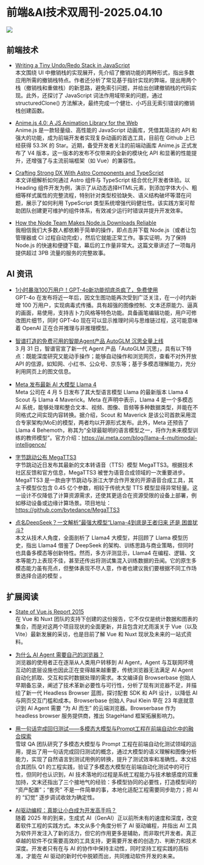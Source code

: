 # 前端&AI技术双周刊-2025.04.10

![](https://gips1.baidu.com/it/u=1313554009,1261895466&fm=3028&app=3028&f=JPEG&fmt=auto&q=85&size=f2090_896)

## 前端技术
- [Writing a Tiny Undo/Redo Stack in JavaScript](https://blog.julik.nl/2025/03/a-tiny-undo-stack)
<br>本文围绕 UI 中撤销栈的实现展开，先介绍了撤销功能的两种形式，指出多数应用所需的撤销栈特点。作者还分析了常见基于指针实现的弊端，提出用两个栈（撤销栈和重做栈）的新思路，避免索引问题，并给出创建撤销栈的代码实现。此外，还探讨了 JavaScript 词法作用域带来的问题，通过 structuredClone() 方法解决，最终完成一个健壮、小巧且无索引错误的撤销栈创建函数。

- [Anime.js 4.0: A JS Animation Library for the Web](https://animejs.com/)
<br>Anime.js 是一款轻量级、高性能的 JavaScript 动画库，凭借其简洁的 API 和强大的功能，成为前端开发者实现复杂动画的首选工具，目前在 Github 上已经获得 53.3K 的 Star。近期，备受开发者关注的前端动画库 Anime.js 正式发布了 V4 版本，这一版本的发布不仅带来的全新的模块化 API 和显著的性能提升，还增强了与主流前端框架（如 Vue）的兼容性。

- [Crafting Strong DX With Astro Components and TypeScript](https://css-tricks.com/crafting-strong-dx-with-astro-components-and-typescript/)
<br>本文详细解析如何通过 Astro 组件与 TypeScript 结合优化开发者体验。以 Heading 组件开发为例，演示了从动态选择HTML元素，到添加字体大小、粗细等样式属性的完整流程，特别针对类型校验缺失、语义结构破坏等潜在问题，展示了如何利用 TypeScript 类型系统增强代码健壮性。该实践方案可帮助团队创建更可维护的组件体系，有效减少运行时错误并提升开发效率。

- [How the Node Team Makes Node.js Downloads Reliable](https://nodejs.org/en/blog/announcements/making-nodejs-downloads-reliable)
<br>我相信我们大多数人都依赖于简单的操作，即点击并下载 Node.js（或者让包管理器或 CI 过程自动完成），然后它就能正常工作。事实证明，为了保持 Node.js 的快速和便捷下载，幕后的工作量非常大。这篇文章讲述了一项每月提供超过 3PB 流量的服务的完整故事。

## AI 资讯
- [1小时暴涨100万用户！GPT-4o新功能彻底杀疯了，免费使用](https://mp.weixin.qq.com/s/yOoEjgm7cOPKdIXlaTa0zw)
<br>GPT-4o 在发布将近一年后，因文生图功能再次受到广泛关注，在一小时内新增 100 万用户，实现病毒式传播。具有超强的图像控制、文本还原能力、逼真的画面，易使用，支持吉卜力风格等特色功能。具备画笔编辑功能，用户可修改图片细节，同时 GPT-4o 现在可以显示推理时间与思维链过程，这可能意味着 OpenAI 正在合并推理与非推理模型。

- [智谱打造的免费可用的智能Agent产品 AutoGLM 沉思全量上线](https://autoglm-research.zhipuai.cn/)
<br>3 月 31 日，智谱官宣了新一代 Agent 产品「AutoGLM 沉思」，具有以下特点：既能深度研究又能动手操作；能够自动操作和浏览网页，查看不对外开放 API 的信源，如知网、小红书、公众号、京东等；基于多模态理解能力，充分利用网页上的图文信息。

- [Meta 发布最新 AI 大模型 Llama 4](https://baijiahao.baidu.com/s?id=1828612614870809121&wfr=spider&for=pc)
<br>Meta 公司在 4 月 5 日发布了其大型语言模型 Llama 的最新版本 Llama 4 Scout 与 Llama 4 Maverick。Meta 在声明中表示，Llama 4 是一个多模态 AI 系统，能够处理和整合文本、视频、图像、音频等多种数据类型，并能在不同格式之间实现内容转换。据介绍，Scout 和 Maverick 是该公司首款采用混合专家架构(MoE)的模型，两者均以开源形式发布。此外，Meta 还预告了 Llama 4 Behemoth，称其为“全球最聪明的语言模型之一，将作为未来模型训练的教师模型”。官方介绍：https://ai.meta.com/blog/llama-4-multimodal-intelligence/

- [字节跳动公布 MegaTTS3](https://www.163.com/dy/article/JS7T7S6905566WT8.html)
<br>字节跳动近日发布其最新的文本转语音（TTS）模型 MegaTTS3。根据技术社区反馈和官方信息，MegaTTS3 被誉为语音合成领域的一次重要进步。MegaTTS3 是一款由字节跳动与浙江大学合作开发的开源语音合成工具，其主干模型仅包含 0.45 亿个参数，相较于传统大型 TTS 模型显得异常轻量。这一设计不仅降低了计算资源需求，还使其更适合在资源受限的设备上部署，例如移动设备或边缘计算场景。项目地址：https://github.com/bytedance/MegaTTS3

- [点名DeepSeek？一文解析”最强大模型“Llama-4到底是王者归来 还是 困兽犹斗?](https://juejin.cn/post/7490686860089917476)
<br>本文从技术人角度，全面剖析了 Llama4 大模型，并回顾了 Llama 模型历史，指出 Llama4 借鉴了 DeepSeek 的架构、训练思路与商业策略，但同时也具备多模态等创新特性。然而，多方评测显示，Llama4 在编程、逻辑、文本等能力上表现不佳，甚至还传出将测试集混入训练数据的丑闻。它的原生多模态能力虽有亮点，但整体表现不尽人意，作者也建议我们要根据不同工作场景选择合适的模型 。

## 扩展阅读
- [State of Vue.js Report 2015](https://www.monterail.com/stateofvue)
<br>在 Vue 和 Nuxt 团队的支持下创建的这份报告，它不仅仅是统计数据和图表的集合，而是对这两个项目现状的全面更新，并且包含对尤雨溪关于 Vue（以及 Vite）最新发展的采访，也是目前了解 Vue 和 Nuxt 现状及未来的一站式资料。

- [为什么 AI Agent 需要自己的浏览器？](https://mp.weixin.qq.com/s/n0XrUIefTRSZpndtvuSdXA)
<br>浏览器的使用者正在逐渐从人类用户转移到 AI Agent，Agent 与互联网环境互动的底层设施也因此正在变得越来越重要，传统浏览器无法满足 AI Agent 自动化抓取、交互和实时数据处理的需求。本文编译自 Browserbase 创始人早期备忘录，阐述了技术革新必要性与可行性，分析了现有浏览器不足，并描绘了新一代 Headless Browser 蓝图，探讨配套 SDK 和 API 设计，以降低 AI 与网页交互门槛和成本。Browserbase 创始人 Paul Klein 早在 23 年底就意识到 AI Agent 需要 “为 AI 而生” 的云端浏览器。Browserbase 作为 headless browser 服务提供商，推出 StageHand 框架拓展影响力。

- [用一句话完成回归测试——多模态大模型与Prompt工程在前端自动化中的融合探索](https://mp.weixin.qq.com/s/Pmwq4mtD42II9dGlHfMhmw)
<br>雪球 QA 团队研究了多模态大模型与 Prompt 工程在前端自动化测试领域的运用，提出了用一句话完成回归测试的概念，通过大模型的语义理解和图像分析能力，实现了自然语言到测试用例的转换，提升了测试效率和准确性。本文结合其团队 Q1 的工程实践，验证了多模态大模型在前端自动化测试中的可行性，但同时也认识到，AI 技术落地的过程是系统工程能力与技术敏感度的双重加持，文末还指出了三个接地气的经验：多模型协同的必要性，打造模型间的 “资产配置”；“套壳” 不是一件简单的事，本地化适配工程需要同步助力；把 AI 的 “幻觉” 逐步调试收敛为确定性。

- [AI驱动编程：真能让小白成为开发高手吗？](https://mp.weixin.qq.com/s/I1wez7lQ8dtKz8fNJxsmLg)
<br>随着 2025 年的到来，生成式 AI（GenAI）正以前所未有的速度和深度，改变着软件工程的实践方式。本文从多个角度分析了 AI 驱动编程，并指出 AI 工具为软件开发注入了新的活力，但它的作用更多是辅助，而非取代开发者。真正卓越的软件不仅需要高效的工具支持，更需要开发者的创造力、判断力和技术深度。开发者只有在与 AI 的协作中保持主动性，同时坚持工程实践的高标准，才能在 AI 驱动的新时代中脱颖而出，共同推动软件开发的未来。
